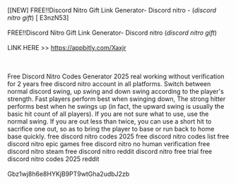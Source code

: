 [[NEW] FREE!!Discord Nitro Gift Link Generator- Discord nitro - (*discord nitro gift*) [ E3nzN53]
<br>
<br>FREE!!Discord Nitro Gift Link Generator- Discord nitro (*discord nitro gift*)
<br>
<br>LINK HERE >> https://appbitly.com/Xaxjr

<br>
<br>Free Discord Nitro Codes Generator 2025 real working without verification for 2 years free discord nitro account in all platforms.  Switch between normal discord swing, up swing and down swing according to the player's strength.  Fast players perform best when swinging down, The strong hitter performs best when he swings up (in fact, the upward swing is usually the basic hit count of all players).  If you are not sure what to use, use the normal swing.  If you are out less than twice, you can use a short hit to sacrifice one out, so as to bring the player to base or run back to home base quickly.  free discord nitro codes 2025 free discord nitro codes list free discord nitro epic games free discord nitro no human verification free discord nitro steam free discord nitro reddit discord nitro free trial free discord nitro codes 2025 reddit
<br>
<br>Gbz1wj8h6e8HYKjB9PT9wtGha2udbJ2zb
<br>

